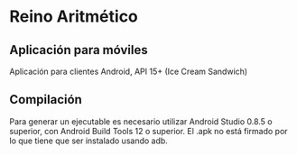 # Reino Aritmético
## Aplicación para móviles

Aplicación para clientes Android, API 15+ (Ice Cream Sandwich)

## Compilación

Para generar un ejecutable es necesario utilizar Android Studio 0.8.5 o superior, con Android Build Tools 12 o superior. El .apk no está firmado por lo que tiene que ser instalado usando adb.
